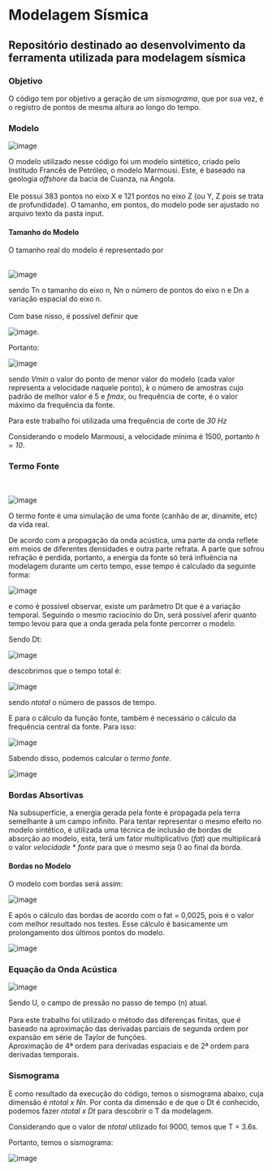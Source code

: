 <h1> Modelagem Sísmica </h1>

<h2> Repositório destinado ao desenvolvimento da ferramenta utilizada para modelagem sísmica </h3>

<h3> Objetivo </h4>

<p> O código tem por objetivo a geração de um <i>sismograma</i>, que por sua vez, é o registro de pontos de mesma altura ao longo do tempo. </p>

<h3> Modelo </h4>

![image](https://user-images.githubusercontent.com/54816858/117516139-9a9a5100-af6e-11eb-8248-912b1eb244b0.png)


<p> O modelo utilizado nesse código foi um modelo sintético, criado pelo Institudo Francês de Petróleo, o modelo Marmousi. Este, é baseado na geologia
  <i>offshore</i> da bacia de Cuanza, na Angola.<br><br>
    Ele possui 383 pontos no eixo X e 121 pontos no eixo Z (ou Y, Z pois se trata de profundidade). O tamanho, em pontos, do modelo pode ser ajustado
  no arquivo texto da pasta input.</p>
  
<h4> Tamanho do Modelo</h5>

<p> O tamanho real do modelo é representado por <br><br>
  
![image](https://user-images.githubusercontent.com/54816858/117515489-d3392b00-af6c-11eb-9a47-d608d09f8756.png)

  sendo Tn o tamanho do eixo n, Nn o número de pontos do eixo n e Dn a variação espacial do eixo n.<br><br>
  Com base nisso, é possível definir que
  
![image](https://user-images.githubusercontent.com/54816858/117515552-fcf25200-af6c-11eb-9b44-68c475298d01.png).

  Portanto:
  
![image](https://user-images.githubusercontent.com/54816858/117515459-bc92d400-af6c-11eb-9b67-f4e901afdaea.png)
  
  sendo <i>Vmin</i> o valor do ponto de menor valor do modelo (cada valor representa a velocidade naquele ponto), 
  <i>k</i> o número de amostras cujo padrão de melhor valor é 5 e <i>fmáx</i>, ou frequência de corte, é o valor 
  máximo da frequência da fonte.
  
  Para este trabalho foi utilizada uma frequência de corte de <i>30 Hz</i>
  
  Considerando o modelo Marmousi, a velocidade mínima é 1500, portanto <i>h = 10</i>.</p>

<h3> Termo Fonte </h3>

<br>

![image](https://user-images.githubusercontent.com/54816858/117516346-3fb52980-af6f-11eb-9ab4-80a5fa577375.png)

<p> O termo fonte é uma simulação de uma fonte (canhão de ar, dinamite, etc) da vida real.

De acordo com a propagação da onda acústica, uma parte da onda reflete em meios de diferentes densidades e outra parte refrata. 
A parte que sofrou refração é perdida, portanto, a energia da fonte só terá influência na modelagem durante um certo tempo, 
esse tempo é calculado da seguinte forma:

![image](https://user-images.githubusercontent.com/54816858/117519423-c5d66d80-af79-11eb-94d0-160a51a4b21c.png)

e como é possível observar, existe um parâmetro Dt que é a variação temporal. Seguindo o mesmo raciocínio do Dn, será possível aferir 
quanto tempo levou para que a onda gerada pela fonte percorrer o modelo.

Sendo Dt:

![image](https://user-images.githubusercontent.com/54816858/117519500-29609b00-af7a-11eb-9fc0-5090e6ddc1b1.png)

descobrimos que o tempo total é:

![image](https://user-images.githubusercontent.com/54816858/117519517-3e3d2e80-af7a-11eb-92a7-57534bcb4708.png)

sendo <i>ntotal</i> o número de passos de tempo.

E para o cálculo da função fonte, também é necessário o cálculo da frequência central da fonte. Para isso:

![image](https://user-images.githubusercontent.com/54816858/117519449-e7cff000-af79-11eb-9078-9957773bbcf5.png)

Sabendo disso, podemos calcular o <i>termo fonte</i>.

![image](https://user-images.githubusercontent.com/54816858/117519615-aab82d80-af7a-11eb-9773-0c63273f57a0.png)

<h3>Bordas Absortivas</h3>

<p> Na subsuperfície, a energia gerada pela fonte é propagada pela terra semelhante à um campo infinito. Para tentar representar o mesmo efeito no modelo sintético, é utilizada uma técnica de inclusão de bordas de absorção ao modelo, esta, terá um fator multiplicativo (<i>fat</i>) que multiplicará o valor <i>velocidade * fonte</i> para que o mesmo seja 0 ao final da borda. </p>

<h4>Bordas no Modelo</h4>

<p> O modelo com bordas será assim: </p>

![image](https://user-images.githubusercontent.com/54816858/117520302-e4d6fe80-af7d-11eb-9549-87aadaed51e6.png)

<p> E após o cálculo das bordas de acordo com o fat = 0,0025, pois é o valor com melhor resultado nos testes.
Esse cálculo é basicamente um prolongamento dos últimos pontos do modelo. </p>

![image](https://user-images.githubusercontent.com/54816858/117520240-a0e3f980-af7d-11eb-8e0d-3bc508a63e8f.png)

<h3> Equação da Onda Acústica </h3>

![image](https://user-images.githubusercontent.com/54816858/117519701-0aaed400-af7b-11eb-9f58-846984343497.png)

Sendo U, o campo de pressão no passo de tempo (n) atual.
<br><br>
Para este trabalho foi utilizado o método das diferenças finitas, que é baseado na aproximação das derivadas parciais de segunda ordem por expansão em série de Taylor de funções.<br>
Aproximação de 4ª ordem para derivadas espaciais e de 2ª ordem para derivadas temporais.


<h3> Sismograma </h3>

E como resultado da execução do código, temos o sismograma abaixo, cuja dimensão é <i>ntotal x Nn</i>. Por conta da dimensão e de que o Dt é conhecido, podemos fazer <i>ntotal x Dt</i> para descobrir o T da modelagem. 

Considerando que o valor de <i>ntotal</i> utilizado foi 9000, temos que T = 3.6s.

Portanto, temos o sismograma:

![image](https://user-images.githubusercontent.com/54816858/117520686-d558b500-af7f-11eb-8e54-90e2ffb3a9b1.png)
